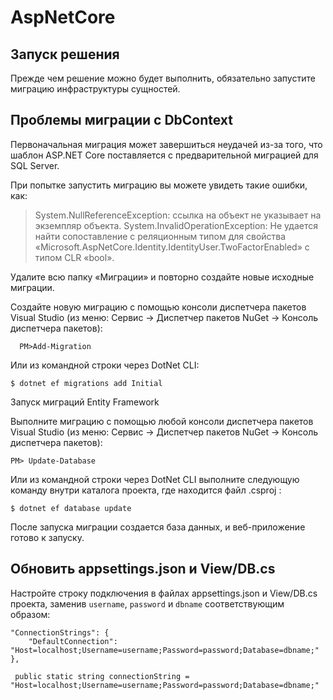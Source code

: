 # AspNetCore

## Запуск решения

Прежде чем решение можно будет выполнить, обязательно запустите миграцию инфраструктуры сущностей.

## Проблемы миграции с DbContext

Первоначальная миграция может завершиться неудачей из-за того, что шаблон ASP.NET Core поставляется с предварительной миграцией для SQL Server.

При попытке запустить миграцию вы можете увидеть такие ошибки, как:
> System.NullReferenceException: ссылка на объект не указывает на экземпляр объекта. 
> System.InvalidOperationException: Не удается найти сопоставление с реляционным типом для свойства «Microsoft.AspNetCore.Identity.IdentityUser.TwoFactorEnabled» с типом CLR «bool».

Удалите всю папку «Миграции» и повторно создайте новые исходные миграции.

Создайте новую миграцию с помощью консоли диспетчера пакетов Visual Studio (из меню: Сервис -> Диспетчер пакетов NuGet -> Консоль диспетчера пакетов):
```
  PM>Add-Migration
```
Или из командной строки через DotNet CLI:
```
$ dotnet ef migrations add Initial
```
Запуск миграций Entity Framework

Выполните миграцию с помощью любой консоли диспетчера пакетов Visual Studio (из меню: Сервис -> Диспетчер пакетов NuGet -> Консоль диспетчера пакетов):
```
PM> Update-Database
```
Или из командной строки через DotNet CLI выполните следующую команду внутри каталога проекта, где находится файл .csproj :
```
$ dotnet ef database update
```
После запуска миграции создается база данных, и веб-приложение готово к запуску.

## Обновить appsettings.json и View/DB.cs
Настройте строку подключения в файлах appsettings.json и View/DB.cs проекта, заменив ```username```, ```password``` и ```dbname``` соответствующим образом:
```
"ConnectionStrings": {
    "DefaultConnection": "Host=localhost;Username=username;Password=password;Database=dbname;"
},

 public static string connectionString = "Host=localhost;Username=username;Password=password;Database=dbname;"
```
